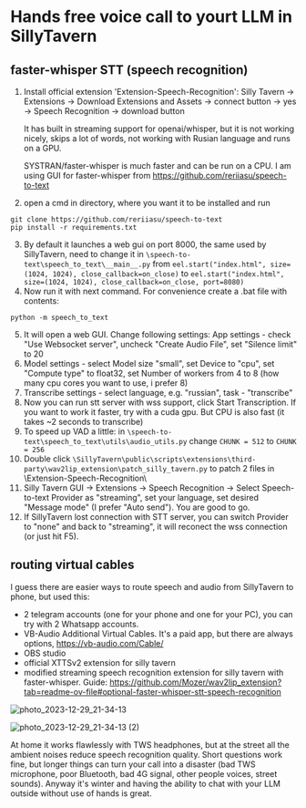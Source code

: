 # Hands free voice call to yourt LLM in SillyTavern

## faster-whisper STT (speech recognition)

1. Install official extension 'Extension-Speech-Recognition': Silly Tavern -> Extensions -> Download Extensions and Assets -> connect button -> yes -> Speech Recognition -> download button
	
	It has built in streaming support for openai/whisper, but it is not working nicely, skips a lot of words, not working with Rusian language and runs on a GPU.

	SYSTRAN/faster-whisper is much faster and can be run on a CPU. I am using GUI for faster-whisper from https://github.com/reriiasu/speech-to-text
2. open a cmd in directory, where you want it to be installed and run
```
git clone https://github.com/reriiasu/speech-to-text
pip install -r requirements.txt
```
3. By default it launches a web gui on port 8000, the same used by SillyTavern, need to change it in `\speech-to-text\speech_to_text\__main__.py` from `eel.start("index.html", size=(1024, 1024), close_callback=on_close)` to `eel.start("index.html", size=(1024, 1024), close_callback=on_close, port=8080)`
4. Now run it with next command. For convenience create a .bat file with contents:
```
python -m speech_to_text
```
5. It will open a web GUI. Change following settings: App settings - check "Use Websocket server", uncheck "Create Audio File", set "Silence limit" to 20
6. Model settings - select Model size "small", set Device to "cpu", set "Compute type" to float32, set Number of workers from 4 to 8 (how many cpu cores you want to use, i prefer 8)
7. Transcribe settings - select language, e.g. "russian", task - "transcribe"
8. Now you can run stt server with wss support, click Start Transcription. If you want to work it faster, try with a cuda gpu. But CPU is also fast (it takes ~2 seconds to transcribe)
9. To speed up VAD a little: in `\speech-to-text\speech_to_text\utils\audio_utils.py` change `CHUNK = 512` to `CHUNK = 256`
10. Double click `\SillyTavern\public\scripts\extensions\third-party\wav2lip_extension\patch_silly_tavern.py` to patch 2 files in \Extension-Speech-Recognition\
11. Silly Tavern GUI ->  Extensions -> Speech Recognition -> Select Speech-to-text Provider as "streaming", set your language, set desired "Message mode" (I prefer "Auto send"). You are good to go.
12. If SillyTavern lost connection with STT server, you can switch Provider to "none" and back to "streaming", it will reconect the wss connection (or just hit F5).

## routing virtual cables
I guess there are easier ways to route speech and audio from SillyTavern to phone, but used this: 

- 2 telegram accounts (one for your phone and one for your PC), you can try with 2 Whatsapp accounts. 
- VB-Audio Additional Virtual Cables. It's a paid app, but there are always options, https://vb-audio.com/Cable/
- OBS studio
- official XTTSv2 extension for silly tavern
- modified streaming speech recognition extension for silly tavern with faster-whisper. Guide: https://github.com/Mozer/wav2lip_extension?tab=readme-ov-file#optional-faster-whisper-stt-speech-recognition 

![photo_2023-12-29_21-34-13](https://github.com/Mozer/wav2lip_extension/assets/1599013/d925f1d2-817a-4c0d-a669-8efe23271f69)

![photo_2023-12-29_21-34-13 (2)](https://github.com/Mozer/wav2lip_extension/assets/1599013/67f27ab7-aca5-4adb-a9a0-1bdb1abc32d9)

At home it works flawlessly with TWS headphones, but at the street all the ambient noises reduce speech recognition quality. Short questions work fine, but longer things can turn your call into a disaster (bad TWS microphone, poor Bluetooth, bad 4G signal, other people voices, street sounds). Anyway it's winter and having the ability to chat with your LLM outside without use of hands is great.
